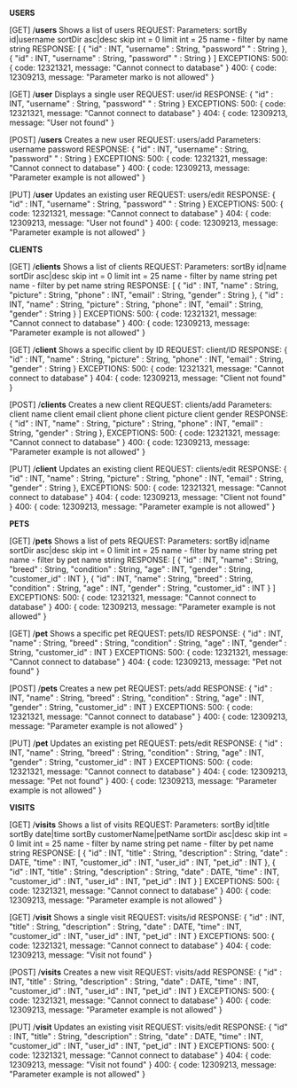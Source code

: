 __USERS__

[GET] /__users__
Shows a list of users
REQUEST:
Parameters:
sortBy id|username
sortDir asc|desc
skip int = 0
limit int = 25
name - filter by name  string
RESPONSE:
[
    {
        "id" : INT,
        "username" : String,
        "password" " : String
    },
    {
        "id" : INT,
        "username" : String,
        "password" " : String
    }
]
EXCEPTIONS:
500:
{
    code: 12321321,
    message: "Cannot connect to database"
}
400:
{
    code: 12309213,
    message: "Parameter marko is not allowed"
}

[GET] /__user__
Displays a single user
REQUEST:
user/id
RESPONSE:
{
    "id" : INT,
    "username" : String,
    "password" " : String
}
EXCEPTIONS:
500:
{
    code: 12321321,
    message: "Cannot connect to database"
}
404:
{
    code: 12309213,
    message: "User not found"
}

[POST] /__users__
Creates a new user
REQUEST:
users/add
Parameters:
username
password
RESPONSE:
{
    "id" : INT,
    "username" : String,
    "password" " : String
}
EXCEPTIONS:
500:
{
    code: 12321321,
    message: "Cannot connect to database"
}
400:
{
    code: 12309213,
    message: "Parameter example is not allowed"
}

[PUT] /__user__
Updates an existing user
REQUEST:
users/edit
RESPONSE:
{
    "id" : INT,
    "username" : String,
    "password" " : String
}
EXCEPTIONS:
500:
{
    code: 12321321,
    message: "Cannot connect to database"
}
404:
{
    code: 12309213,
    message: "User not found"
}
400:
{
    code: 12309213,
    message: "Parameter example is not allowed"
}

__CLIENTS__

[GET] /__clients__
Shows a list of clients
REQUEST:
Parameters:
sortBy id|name
sortDir asc|desc
skip int = 0
limit int = 25
name - filter by name string
pet name - filter by pet name string
RESPONSE:
[
    {
        "id" : INT,
        "name" : String,
        "picture" : String,
        "phone" : INT,
        "email" : String,
        "gender" : String
    },
    {
        "id" : INT,
        "name" : String,
        "picture" : String,
        "phone" : INT,
        "email" : String,
        "gender" : String
    }
]
EXCEPTIONS:
500:
{
    code: 12321321,
    message: "Cannot connect to database"
}
400:
{
    code: 12309213,
    message: "Parameter example is not allowed"
}

[GET] /__client__
Shows a specific client by ID
REQUEST:
client/ID
RESPONSE:
    {
        "id" : INT,
        "name" : String,
        "picture" : String,
        "phone" : INT,
        "email" : String,
        "gender" : String
    }
EXCEPTIONS:
500:
{
    code: 12321321,
    message: "Cannot connect to database"
}
404:
{
    code: 12309213,
    message: "Client not found"
}

[POST] /__clients__
Creates a new client
REQUEST:
clients/add
Parameters:
client name
client email
client phone
client picture
client gender
RESPONSE:
    {
        "id" : INT,
        "name" : String,
        "picture" : String,
        "phone" : INT,
        "email" : String,
        "gender" : String
    },
EXCEPTIONS:
500:
{
    code: 12321321,
    message: "Cannot connect to database"
}
400:
{
    code: 12309213,
    message: "Parameter example is not allowed"
}

[PUT] /__client__
Updates an existing client
REQUEST:
clients/edit
RESPONSE:
    {
        "id" : INT,
        "name" : String,
        "picture" : String,
        "phone" : INT,
        "email" : String,
        "gender" : String
    },
EXCEPTIONS:
500:
{
    code: 12321321,
    message: "Cannot connect to database"
}
404:
{
    code: 12309213,
    message: "Client not found"
}
400:
{
    code: 12309213,
    message: "Parameter example is not allowed"
}

__PETS__

[GET] /__pets__
Shows a list of pets
REQUEST:
Parameters:
sortBy id|name
sortDir asc|desc
skip int = 0
limit int = 25
name - filter by name string
pet name - filter by pet name string
RESPONSE:
[
    {
        "id" : INT,
        "name" : String,
        "breed" : String,
        "condition" : String,
        "age" : INT,
        "gender" : String,
        "customer_id" : INT
    },
    {
        "id" : INT,
        "name" : String,
        "breed" : String,
        "condition" : String,
        "age" : INT,
        "gender" : String,
        "customer_id" : INT
    }
]
EXCEPTIONS:
500:
{
    code: 12321321,
    message: "Cannot connect to database"
}
400:
{
    code: 12309213,
    message: "Parameter example is not allowed"
}

[GET] /__pet__
Shows a specific pet
REQUEST:
pets/ID
RESPONSE:
    {
        "id" : INT,
        "name" : String,
        "breed" : String,
        "condition" : String,
        "age" : INT,
        "gender" : String,
        "customer_id" : INT
    }
EXCEPTIONS:
500:
{
    code: 12321321,
    message: "Cannot connect to database"
}
404:
{
    code: 12309213,
    message: "Pet not found"
}

[POST] /__pets__
Creates a new pet
REQUEST:
pets/add
RESPONSE:
    {
        "id" : INT,
        "name" : String,
        "breed" : String,
        "condition" : String,
        "age" : INT,
        "gender" : String,
        "customer_id" : INT
    }
EXCEPTIONS:
500:
{
    code: 12321321,
    message: "Cannot connect to database"
}
400:
{
    code: 12309213,
    message: "Parameter example is not allowed"
}

[PUT] /__pet__
Updates an existing pet
REQUEST:
pets/edit
RESPONSE:
    {
        "id" : INT,
        "name" : String,
        "breed" : String,
        "condition" : String,
        "age" : INT,
        "gender" : String,
        "customer_id" : INT
    }
EXCEPTIONS:
500:
{
    code: 12321321,
    message: "Cannot connect to database"
}
404:
{
    code: 12309213,
    message: "Pet not found"
}
400:
{
    code: 12309213,
    message: "Parameter example is not allowed"
}

__VISITS__

[GET] /__visits__
Shows a list of visits
REQUEST:
Parameters:
sortBy id|title
sortBy date|time
sortBy customerName|petName
sortDir asc|desc
skip int = 0
limit int = 25
name - filter by name string
pet name - filter by pet name string
RESPONSE:
[
    {
        "id" : INT,
        "title" : String,
        "description" : String,
        "date" : DATE,
        "time" : INT,
        "customer_id" : INT,
        "user_id" : INT,
        "pet_id" : INT
    },
    {
        "id" : INT,
        "title" : String,
        "description" : String,
        "date" : DATE,
        "time" : INT,
        "customer_id" : INT,
        "user_id" : INT,
        "pet_id" : INT
    }
]
EXCEPTIONS:
500:
{
    code: 12321321,
    message: "Cannot connect to database"
}
400:
{
    code: 12309213,
    message: "Parameter example is not allowed"
}

[GET] /__visit__
Shows a single visit
REQUEST:
visits/id
RESPONSE:
    {
        "id" : INT,
        "title" : String,
        "description" : String,
        "date" : DATE,
        "time" : INT,
        "customer_id" : INT,
        "user_id" : INT,
        "pet_id" : INT
    }
EXCEPTIONS:
500:
{
    code: 12321321,
    message: "Cannot connect to database"
}
404:
{
    code: 12309213,
    message: "Visit not found"
}

[POST] /__visits__
Creates a new visit
REQUEST:
visits/add
RESPONSE:
    {
        "id" : INT,
        "title" : String,
        "description" : String,
        "date" : DATE,
        "time" : INT,
        "customer_id" : INT,
        "user_id" : INT,
        "pet_id" : INT
    }
EXCEPTIONS:
500:
{
    code: 12321321,
    message: "Cannot connect to database"
}
400:
{
    code: 12309213,
    message: "Parameter example is not allowed"
}

[PUT] /__visit__
Updates an existing visit
REQUEST:
visits/edit
RESPONSE:
    {
        "id" : INT,
        "title" : String,
        "description" : String,
        "date" : DATE,
        "time" : INT,
        "customer_id" : INT,
        "user_id" : INT,
        "pet_id" : INT
    }
EXCEPTIONS:
500:
{
    code: 12321321,
    message: "Cannot connect to database"
}
404:
{
    code: 12309213,
    message: "Visit not found"
}
400:
{
    code: 12309213,
    message: "Parameter example is not allowed"
}